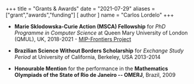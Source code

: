 +++
title = "Grants & Awards"
date = "2021-07-29"
aliases = ["grant","awards","funding"]
[ author ]
  name = "Carlos Lordelo"
+++

* __Marie Sklodowska-Curie Action (MSCA) Fellowship__ for _PhD Programme in Computer Science_ at Queen Mary University of London (QMUL), UK, 2018-2021 - [MIP-Frontiers Project](https://mip-frontiers.eu)

* __Brazilian Science Without Borders Scholarship__ for _Exchange Study Period_ at University of California, Berkeley, USA 2013-2014

* __Honourable Mention__ for the performance in the __Mathematics Olympiads of the State of Rio de Janeiro -- OMERJ__, Brazil, 2009 

